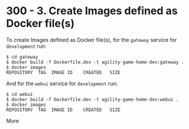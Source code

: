 # 300 - 3. Create Images defined as Docker file(s)

To create Images defined as Docker file(s), for the ```gateway``` service for ```development``` run:

```
$ cd gateway
$ docker build -f Dockerfile.dev -t agility-game-home-dev:gateway .
$ docker images
REPOSITORY  TAG  IMAGE ID    CREATED   SIZE

```

And for the ```webui``` service for ```development``` run:

```
$ cd webui
$ docker build -f Dockerfile.dev -t agility-game-home-dev:webui .
$ docker images
REPOSITORY  TAG  IMAGE ID    CREATED   SIZE

```

More
